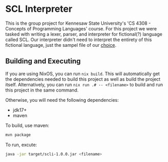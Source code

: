 # SCL Interpreter
This is the group project for Kennesaw State University's 'CS 4308 - Concepts of Programming Languages' course.
For this project we were tasked with writing a lexer, parser, and interpreter for fictional(?) language called SCL.
Our interpreter didn't need to interpret the entirety of this fictional language, just the sampel file of our [choice](examples/bitops1.scl).

## Building and Executing
If you are using NixOS, you can run `nix build`.
This will automatically get the dependencies needed to build this project as well as build the project itself.
Alternatively, you can run `nix run .# -- <filename>` to build and run this project in the same command.

Otherwise, you will need the following dependencies:
  - jdk17+
  - maven

To build, use maven:
```sh
mvn package
```

To run, excute:
```sh
java -jar target/scli-1.0.0.jar <filename>
```
